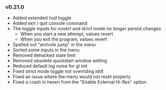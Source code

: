 ### v0.21.0
- Added extended hud toggle
- Added exit / quit console command
- The toggle inputs for novert and strict mode no longer persist changes
  - When you start a new attempt, values revert
  - When you exit the program, values revert
- Spelled out "archvile jump" in the menu
- Sorted some inputs in the menu
- Removed dehacked state limit
- Removed obsolete quickstart window setting
- Reduced default log noise for gl init
- Fixed strict mode toggle not overriding iddt
- Fixed an issue where the menu would not reset properly
- Fixed a crash in hexen from the "Enable External Hi-Res" option
